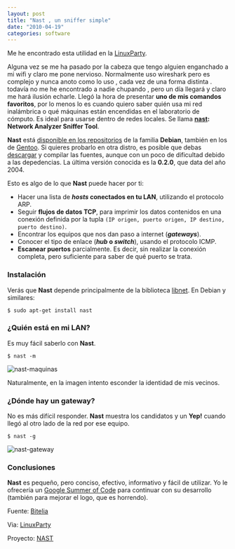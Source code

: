 ```yaml
---
layout: post
title: "Nast , un sniffer simple"
date: "2010-04-19"
categories: software
---
```


Me he encontrado esta utilidad en la [LinuxParty](https://www.linux-party.com).

Alguna vez se me ha pasado por la cabeza que tengo alguien enganchado a mi wifi y claro me pone nervioso. Normalmente uso wireshark pero es complejo y nunca anoto como lo uso , cada vez de una forma distinta . todavía no me he encontrado a nadie chupando , pero un día llegará y claro me hará ilusión echarle. Llegó la hora de presentar **uno de mis comandos favoritos**, por lo menos lo es cuando quiero saber quién usa mi red inalámbrica o qué máquinas están encendidas en el laboratorio de cómputo. Es ideal para usarse dentro de redes locales. Se llama **[nast](https://nast.berlios.de/): Network Analyzer Sniffer Tool**.

**Nast** está [disponible en los repositorios](https://packages.debian.org/lenny/nast) de la familia **Debian**, también en los de [Gentoo](https://gentoo-portage.com/net-analyzer/nast). Si quieres probarlo en otra distro, es posible que debas [descargar](https://download.berlios.de/nast/nast-0.2.0.tar.gz) y compilar las fuentes, aunque con un poco de dificultad debido a las depedencias. La última versión conocida es la **0.2.0**, que data del año 2004.

Esto es algo de lo que **Nast** puede hacer por ti:

- Hacer una lista de **_hosts_ conectados en tu LAN**, utilizando el protocolo ARP.
- Seguir **flujos de datos TCP**, para imprimir los datos contenidos en una conexión definida por la tupla `(IP origen, puerto origen, IP destino, puerto destino)`.
- Encontrar los equipos que nos dan paso a internet (**_gateways_**).
- Conocer el tipo de enlace (**_hub_ o _switch_**), usando el protocolo ICMP.
- **Escanear puertos** parcialmente. Es decir, sin realizar la conexión completa, pero suficiente para saber de qué puerto se trata.

### Instalación

Verás que **Nast** depende principalmente de la biblioteca [libnet](https://github.com/sam-github/libnet). En Debian y similares:

`$ sudo apt-get install nast`

### ¿Quién está en mi LAN?

Es muy fácil saberlo con **Nast**.

`$ nast -m`

![](images/nast-maquinas.jpg "nast-maquinas")

Naturalmente, en la imagen intento esconder la identidad de mis vecinos.

### ¿Dónde hay un gateway?

No es más difícil responder. **Nast** muestra los candidatos y un **Yep!** cuando llegó al otro lado de la red por ese equipo.

`$ nast -g`

![](images/nast-gateway.jpg "nast-gateway")

### Conclusiones

**Nast** es pequeño, pero conciso, efectivo, informativo y fácil de utilizar. Yo le ofrecería un [Google Summer of Code](https://bitelia.com/2010/03/10-proyectos-open-source-gsoc-2010) para continuar con su desarrollo (también para mejorar el logo, que es horrendo).

Fuente: [Bitelia](https://bitelia.com/2010/04/comando-linux-nast)

Via: [LinuxParty](https://www.linux-party.com/modules.php?name=News&file=article&sid=5719:saber-quien-est%E1-utilizando-tu-red,-wifi-incluida.)

Proyecto: [NAST](https://nast.berlios.de/)
